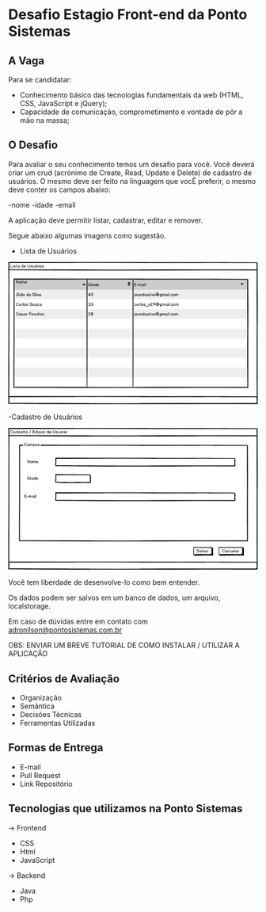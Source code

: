 # Desafio Estagio Front-end da Ponto Sistemas

## A Vaga
Para se candidatar:  

- Conhecimento básico das tecnologias fundamentais da web (HTML, CSS, JavaScript e jQuery);
- Capacidade de comunicação, comprometimento e vontade de pôr a mão na massa;

## O Desafio
Para avaliar o seu conhecimento temos um desafio para você.
Você deverá criar um crud (acrónimo de Create, Read, Update e Delete) de cadastro de usuários.
O mesmo deve ser feito na linguagem que vocÊ preferir, o mesmo deve conter os campos abaixo:

-nome
-idade
-email

A aplicação deve permitir listar, cadastrar, editar e remover.

Segue abaixo algumas imagens como sugestão.

- Lista de Usuários

![Lista Usuarios](img/TelaListagem.png)

-Cadastro de Usuários

![Cadastro Usuario](img/TelaCadastro.png)

Você tem liberdade de desenvolve-lo como bem entender.

Os dados podem ser salvos em um banco de dados, um arquivo, localstorage.

Em caso de dúvidas entre em contato com adronilson@pontosistemas.com.br

OBS: ENVIAR UM BREVE TUTORIAL DE COMO INSTALAR / UTILIZAR A APLICAÇÃO

## Critérios de Avaliação

- Organização
- Semântica
- Decisões Técnicas
- Ferramentas Utilizadas


## Formas de Entrega

- E-mail
- Pull Request
- Link Repositório

## Tecnologias que utilizamos na Ponto Sistemas

-> Frontend
- CSS
- Html
- JavaScript


-> Backend
- Java
- Php
